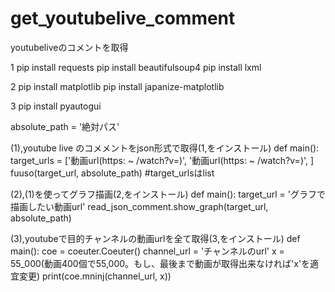 # get_youtubelive_comment
youtubeliveのコメントを取得

1
pip install requests
pip install beautifulsoup4
pip install lxml

2
pip install matplotlib
pip install japanize-matplotlib

3
pip install pyautogui

absolute_path = '絶対パス'

(1),youtube live のコメメントをjson形式で取得(1,をインストール)
def main():
    target_urls = ['動画url(https: ~ /watch?v=)',
                   '動画url(https: ~ /watch?v=)',
                   ]
    fuuso(target_url, absolute_path)
    #target_urlsはlist

(2),(1)を使ってグラフ描画(2,をインストール)
def main():
    target_url = 'グラフで描画したい動画url'
    read_json_comment.show_graph(target_url, absolute_path)

(3),youtubeで目的チャンネルの動画urlを全て取得(3,をインストール)
def main():
    coe = coeuter.Coeuter()
    channel_url = 'チャンネルのurl'
    x = 55_000(動画400個で55,000。もし、最後まで動画が取得出来なければ'x'を適宜変更)
    print(coe.mninj(channel_url, x))
